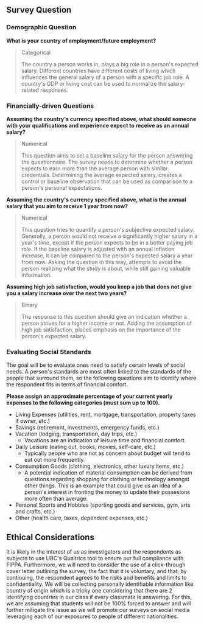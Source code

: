 ## Survey Question

### Demographic Question

**What is your country of employment/future employment?**

> Categorical
>
> The country a person works in, plays a big role in a person's expected salary. Different countries have different costs of living which influences the general salary of a person with a specific job role. A country's GDP or living cost can be used to normalize the salary-related responses.

### Financially-driven Questions

**Assuming the country's currency specified above, what should someone with your qualifications and experience expect to receive as an annual salary?**

> Numerical
>
> This question aims to set a baseline salary for the person answering the questionnaire. The survey needs to determine whether a person expects to earn more than the average person with similar credentials. Determining the average expected salary, creates a control or baseline observation that can be used as comparison to a person's personal expectations.

**Assuming the country's currency specified above, what is the annual salary that you aim to receive 1 year from now?**

> Numerical
>
> This question tries to quantify a person's subjective expected salary. Generally, a person would not receive a significantly higher salary in a year's time, except if the person expects to be in a better paying job role. If the baseline salary is adjusted with an annual inflation increase, it can be compared to the person's expected salary a year from now. Asking the question in this way, attempts to avoid the person realizing what the study is about, while still gaining valuable information.

**Assuming high job satisfaction, would you keep a job that does not give you a salary increase over the next two years?**

> Binary
>
> The response to this question should give an indication whether a person strives for a higher income or not. Adding the assumption of high job satisfaction, places emphasis on the importance of the person's expected salary.

### Evaluating Social Standards

The goal will be to evaluate ones need to satisfy certain levels of social needs. A person's standards are most often linked to the standards of the people that surround them, so the following questions aim to identify where the respondent fits in terms of financial comfort.

**Please assign an approximate percentage of your current yearly expenses to the following categories (must sum up to 100).**
  * Living Expenses (utilities, rent, mortgage, transportation, property taxes if owner, etc.)
  * Savings (retirement, investments, emergency funds, etc.)
  * Vacation (lodging, transportation, day trips, etc.)
    - Vacations are an indication of leisure time and financial comfort.
  * Daily Leisure (eating out, books, movies, self-care, etc.)
    - Typically people who are not as concern about budget will tend to eat out more frequently. 
  * Consumption Goods (clothing, electronics, other luxury items, etc.)
    - A potential indication of material consumption can be derived from questions regarding shopping for clothing or technology amongst other things. This is an example that could give us an idea of a person's interest in fronting the money to update their possesions more often than average.
  * Personal Sports and Hobbies (sporting goods and services, gym, arts and crafts, etc.)
  * Other (health care, taxes, dependent expenses, etc.)

## Ethical Considerations

It is likely in the interest of us as investigators and the respondents as subjects to use UBC's Qualtrics tool to ensure our full compliance with FIPPA. Furthermore, we will need to consider the use of a click-through cover letter outlining the survey, the fact that it is voluntary, and that, by continuing, the respondent agrees to the risks and benefits and limits to confidentiality. We will be collecting personally identifiable information like country of origin which is a tricky one considering that there are 2 identifying countries in our class if every classmate is answering. For this, we are assuming that students will not be 100% forced to answer and will further mitigate the issue as we will promote our surveys on social media leveraging each of our exposures to people of different nationalities.
